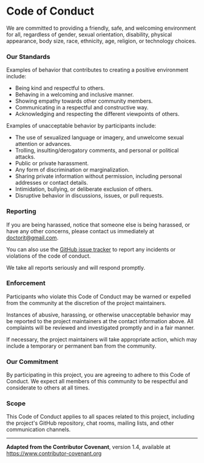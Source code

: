 # Code of Conduct

We are committed to providing a friendly, safe, and welcoming environment for all, regardless of gender, sexual orientation, disability, physical appearance, body size, race, ethnicity, age, religion, or technology choices.

### Our Standards

Examples of behavior that contributes to creating a positive environment include:

- Being kind and respectful to others.
- Behaving in a welcoming and inclusive manner.
- Showing empathy towards other community members.
- Communicating in a respectful and constructive way.
- Acknowledging and respecting the different viewpoints of others.

Examples of unacceptable behavior by participants include:

- The use of sexualized language or imagery, and unwelcome sexual attention or advances.
- Trolling, insulting/derogatory comments, and personal or political attacks.
- Public or private harassment.
- Any form of discrimination or marginalization.
- Sharing private information without permission, including personal addresses or contact details.
- Intimidation, bullying, or deliberate exclusion of others.
- Disruptive behavior in discussions, issues, or pull requests.

### Reporting

If you are being harassed, notice that someone else is being harassed, or have any other concerns, please contact us immediately at [doctorit@gmail.com](mailto:doctorit@gmail.com).

You can also use the [GitHub issue tracker](https://github.com/VSN2015/concerns_on_rails/issues) to report any incidents or violations of the code of conduct.

We take all reports seriously and will respond promptly.

### Enforcement

Participants who violate this Code of Conduct may be warned or expelled from the community at the discretion of the project maintainers.

Instances of abusive, harassing, or otherwise unacceptable behavior may be reported to the project maintainers at the contact information above. All complaints will be reviewed and investigated promptly and in a fair manner.

If necessary, the project maintainers will take appropriate action, which may include a temporary or permanent ban from the community.

### Our Commitment

By participating in this project, you are agreeing to adhere to this Code of Conduct. We expect all members of this community to be respectful and considerate to others at all times.

### Scope

This Code of Conduct applies to all spaces related to this project, including the project's GitHub repository, chat rooms, mailing lists, and other communication channels.

---

**Adapted from the Contributor Covenant**, version 1.4, available at https://www.contributor-covenant.org

